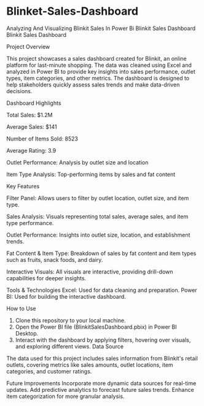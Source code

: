 # Blinket-Sales-Dashboard
Analyzing And Visualizing Blinkit Sales In Power Bi
Blinkit Sales Dashboard
Blinkit Sales Dashboard

Project Overview

This project showcases a sales dashboard created for Blinkit, an online platform for last-minute shopping. The data was cleaned using Excel and analyzed in Power BI to provide key insights into sales performance, outlet types, item categories, and other metrics. The dashboard is designed to help stakeholders quickly assess sales trends and make data-driven decisions.

Dashboard Highlights

Total Sales: $1.2M

Average Sales: $141

Number of Items Sold: 8523

Average Rating: 3.9

Outlet Performance: Analysis by outlet size and location

Item Type Analysis: Top-performing items by sales and fat content


Key Features

Filter Panel: Allows users to filter by outlet location, outlet size, and item type.

Sales Analysis: Visuals representing total sales, average sales, and item type performance.

Outlet Performance: Insights into outlet size, location, and establishment trends.

Fat Content & Item Type: Breakdown of sales by fat content and item types such as fruits, snack foods, and dairy.

Interactive Visuals: All visuals are interactive, providing drill-down capabilities for deeper insights.


Tools & Technologies
Excel: Used for data cleaning and preparation.
Power BI: Used for building the interactive dashboard.

How to Use

1. Clone this repository to your local machine.
2. Open the Power BI file (BlinkitSalesDashboard.pbix) in Power BI Desktop.
3. Interact with the dashboard by applying filters, hovering over visuals, and exploring different views.
Data Source

The data used for this project includes sales information from Blinkit's retail outlets, covering metrics like sales amounts, outlet locations, item categories, and customer ratings.

Future Improvements
Incorporate more dynamic data sources for real-time updates.
Add predictive analytics to forecast future sales trends.
Enhance item categorization for more granular analysis.
